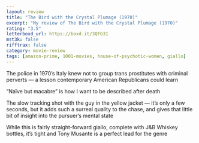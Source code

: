 ```yaml
---
layout: review
title: "The Bird with the Crystal Plumage (1970)"
excerpt: "My review of The Bird with the Crystal Plumage (1970)"
rating: "3.5"
letterboxd_url: https://boxd.it/3QFG31
mst3k: false
rifftrax: false
category: movie-review
tags: [amazon-prime, 1001-movies, house-of-psychotic-women, giallo]
---
```


The police in 1970’s Italy knew not to group trans prostitutes with criminal perverts — a lesson contemporary American Republicans could learn

“Naïve but macabre” is how I want to be described after death

The slow tracking shot with the guy in the yellow jacket — it’s only a few seconds, but it adds such a surreal quality to the chase, and gives that little bit of insight into the pursuer’s mental state

While this is fairly straight-forward giallo, complete with J&B Whiskey bottles, it’s tight and Tony Musante is a perfect lead for the genre

